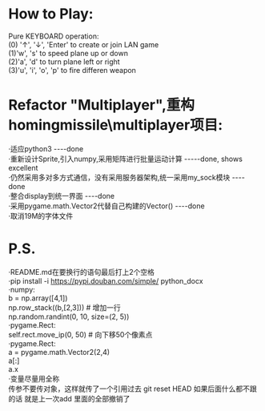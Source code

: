 # How to Play:  
  Pure KEYBOARD operation:  
  (0) '↑', '↓', 'Enter' to create or join LAN game  
  (1)'w', 's' to speed plane up or down   
  (2)'a', 'd' to turn plane left or right  
  (3)'u', 'i', 'o', 'p' to fire differen weapon  
  
# Refactor "Multiplayer",重构 homingmissile\multiplayer项目:  
·适应python3 ----done  
·重新设计Sprite,引入numpy,采用矩阵进行批量运动计算 -----done, shows excellent  
·仍然采用多对多方式通信，没有采用服务器架构,统一采用my_sock模块 ----done  
·整合display到统一界面 ----done      
·采用pygame.math.Vector2代替自己构建的Vector() ----done  
·取消19M的字体文件     
  
# P.S.  
·README.md在要换行的语句最后打上2个空格  
·pip install -i https://pypi.douban.com/simple/ python_docx  
·numpy:  
    b = np.array([4,1])  
    np.row_stack((b,[2,3]))  # 增加一行  
    np.random.randint(0, 10, size=(2, 5))   
·pygame.Rect:  
    self.rect.move_ip(0, 50)  # 向下移50个像素点  
·pygame.Rect:  
    a = pygame.math.Vector2(2,4)  
    a[:]  
    a.x  
·变量尽量用全称  
  传参不要传对象，这样就传了一个引用过去
  git reset HEAD 如果后面什么都不跟的话 就是上一次add 里面的全部撤销了
